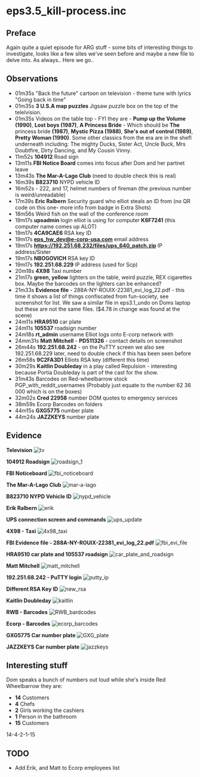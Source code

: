 eps3.5_kill-process.inc
==

Preface
--
Again quite a quiet episode for ARG stuff - some bits of interesting things to investigate, looks like a few sites we've seen before and maybe a new file to delve into. As always.. Here we go..

Observations
--

- 01m35s "Back the future" cartoon on television - theme tune with lyrics "Going back in time"
- 01m35s **3 U.S.A map puzzles** Jigsaw puzzle box on the top of the telelvision.
- 01m35s Videos on the table top - FYI they are - **Pump up the Volume (1990)**, **Lost boys (1987)**, **A Princess Bride** - Which should be **The** princess bride **(1987)**, **Mystic Pizza (1988)**, **She's out of control (1989)**, **Pretty Woman (1990)**. Some other classics from the era are in the shefl underneath including: The mighty Ducks, Sister Act, Uncle Buck, Mrs Doubtfire, Dirty Dancing, and My Cousin Vinny.
- 11m52s **104912** Road sign
- 13m11s **FBI Notice Board** comes into focus after Dom and her partnet leave
- 13m43s **The Mar-A-Lago Club** (need to double check this is real)
- 16m39s **B823710** NYPD vehicle ID
- 16m52s - 222, and 17, helmet numbers of fireman (the previous number is weird/unreadable)
- 17m39s **Eric Ralbern** Security guard who elliot steals an ID from (no QR code on this one- more info from badge in Extra Shots)
- 18m56s Weird fish on the wall of the conference room
- 19m17s **upsadmin** login elliot is using for computer **K6F7241** (this computer name comes up ALOT)
- 19m17s **4CA9CAE6** RSA key ID
- 19m17s **eps_hw_dev@e-corp-usa.com** email address
- 19m17s **https://192.251.68.232/files/ups_640_patch.zip** IP address/Sister
- 19m17s **NBOGOVICH** RSA key ID
- 19m17s **192.251.68.229** IP address (used for Scp)
- 20m18s **4X98** Taxi number
- 21m17s **green, yellow** lighters on the table, weird puzzle, REX cigarettes box. Maybe the barcodes on the lighters can be enhanced?
- 21m33s **Evidence file** - 288A-NY-ROUIX-22381_evi_log_22.pdf - this time it shows a list of things confiscated from fun-society, see screenshot for list. We saw a similar file in eps3.1_undo on Doms laptop but these are not the same files. ($4.78 in change was found at the scene)
- 24m11s **HRA9510** car plate
- 24m11s **105537** roadsign number
- 24m18s **rt_admin** username Elliot logs onto E-corp network with
- 24mm31s **Matt Mitchell** - **PD511326** - contact details on screenshot
- 26m44s **192.251.68.242** - on the PuTTY screen we also see 192.251.68.229 later, need to double check if this has been seen before
- 26m58s **9C2FA3D1** Elliots RSA key (different this time)
- 30m29s **Kaitlin Doubleday** in a play called Repulsion - interesting because Portia Doubleday is part of the cast for the show.
- 31m43s Barcodes on Red-wheelbarrow stock PGP_with_reddit_usernames (Probably just equate to the number 62 36 000 which is on the boxes)
- 32m02s **Cred 22958** number DOM quotes to emergency services
- 38m59s Ecorp Barcodes on folders
- 44m15s **GXG5775** number plate
- 44m24s **JAZZKEYS** number plate


Evidence
--
**Television**
![tv](https://github.com/z3r07h/Mr-R0B0T-s03-ARG/blob/master/Episodes/eps3.5_kill-process.inc/screenshots/01-television.jpg)

**104912 Roadsign**
![roadsign_1](https://github.com/z3r07h/Mr-R0B0T-s03-ARG/blob/master/Episodes/eps3.5_kill-process.inc/screenshots/02-roadsign.jpg)

**FBI Noticeboard**
![fbi_noticeboard](https://github.com/z3r07h/Mr-R0B0T-s03-ARG/blob/master/Episodes/eps3.5_kill-process.inc/screenshots/03-FBI_noticeboard.jpg)

**The Mar-A-Lago Club**
![mar-a-lago](https://github.com/z3r07h/Mr-R0B0T-s03-ARG/blob/master/Episodes/eps3.5_kill-process.inc/screenshots/04-themaralago_club.jpg)

**B823710 NYPD Vehicle ID**
![nypd_vehicle](https://github.com/z3r07h/Mr-R0B0T-s03-ARG/blob/master/Episodes/eps3.5_kill-process.inc/screenshots/05-nypd_id.jpg)

**Erik Ralbern**
![erik](https://github.com/z3r07h/Mr-R0B0T-s03-ARG/blob/master/Episodes/eps3.5_kill-process.inc/screenshots/06-erik_ralbern.jpg)

**UPS connection screen and commands**
![ups_update](https://github.com/z3r07h/Mr-R0B0T-s03-ARG/blob/master/Episodes/eps3.5_kill-process.inc/screenshots/07-elliot_ups_update.jpg)

**4X98 - Taxi**
![4x98_taxi](https://github.com/z3r07h/Mr-R0B0T-s03-ARG/blob/master/Episodes/eps3.5_kill-process.inc/screenshots/08-4x98_taxi.jpg)

**FBI Evidence file - 288A-NY-ROUIX-22381_evi_log_22.pdf**
![fbi_evi_file](https://github.com/z3r07h/Mr-R0B0T-s03-ARG/blob/master/Episodes/eps3.5_kill-process.inc/screenshots/09-FBI_evidence.jpg)

**HRA9510 car plate and 105537 roadsign**
![car_plate_and_roadsign](https://github.com/z3r07h/Mr-R0B0T-s03-ARG/blob/master/Episodes/eps3.5_kill-process.inc/screenshots/10_car_and_sign.jpg)

**Matt Mitchell**
![matt_mitchell](https://github.com/z3r07h/Mr-R0B0T-s03-ARG/blob/master/Episodes/eps3.5_kill-process.inc/screenshots/12-matt_mitchell.jpg)

**192.251.68.242 - PuTTY login**
![putty_ip](https://github.com/z3r07h/Mr-R0B0T-s03-ARG/blob/master/Episodes/eps3.5_kill-process.inc/screenshots/13-putty_ip.jpg)

**Different RSA Key ID**
![new_rsa](https://github.com/z3r07h/Mr-R0B0T-s03-ARG/blob/master/Episodes/eps3.5_kill-process.inc/screenshots/14-rsa_key_3.jpg)

**Kaitlin Doubleday**
![kaitlin](https://github.com/z3r07h/Mr-R0B0T-s03-ARG/blob/ep6/Episodes/eps3.5_kill-process.inc/screenshots/15-kaitlin_doubleday.jpg)

**RWB - Barcodes**
![RWB_bardcodes](https://github.com/z3r07h/Mr-R0B0T-s03-ARG/blob/master/Episodes/eps3.5_kill-process.inc/screenshots/16-barcodes.jpg)

**Ecorp - Barcodes**
![ecorp_barcodes](https://github.com/z3r07h/Mr-R0B0T-s03-ARG/blob/master/Episodes/eps3.5_kill-process.inc/screenshots/17-ecorp_barcodes.jpg)

**GXG5775 Car number plate**
![GXG_plate](https://github.com/z3r07h/Mr-R0B0T-s03-ARG/blob/master/Episodes/eps3.5_kill-process.inc/screenshots/18-GXG_car.jpg)

**JAZZKEYS Car number plate**
![jazzkeys](https://github.com/z3r07h/Mr-R0B0T-s03-ARG/blob/master/Episodes/eps3.5_kill-process.inc/screenshots/19-jazzkeys.jpg)


Interesting stuff
---
Dom speaks a bunch of numbers out loud while she's inside Red Wheelbarrow they are:
- **14** Customers
- **4** Chefs
- **2** Girls working the cashiers
- **1** Person in the bathroom
- **15** Customers

14-4-2-1-15


TODO
--

- Add Erik, and Matt to Ecorp employees list
